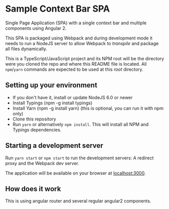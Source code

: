 Sample Context Bar SPA
======================

Single Page Application (SPA) with a single context bar and multiple components using Angular 2.

This SPA is packaged using Webpack and during development mode it needs to run a NodeJS server to allow Webpack
to _transpile_ and package all files dynamically.

This is a TypeScript/JavaScript project and its NPM root will be the directory were you cloned the repo and
where this README file is located. All `npm`/`yarn` commands are expected to be used at this _root_ directory.

## Setting up your environment

* If you don't have it, install or update NodeJS 6.0 or newer
* Install Typings (npm -g install typings)
* Install Yarn (npm -g install yarn) (this is optional, you can run it with npm only)
* Clone this repository
* Run `yarn` or alternatively `npm install`. This will install all NPM and Typings dependencies. 

## Starting a development server

Run `yarn start` or `npm start` to run the development servers: A redirect proxy and the Webpack dev server.

The application will be available on your browser at [localhost:3000](http://localhost:3000).

## How does it work

This is using angular router and several regular angular2 components.  